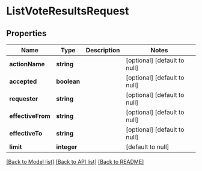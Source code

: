 # ListVoteResultsRequest

## Properties
Name | Type | Description | Notes
------------ | ------------- | ------------- | -------------
**actionName** | **string** |  | [optional] [default to null]
**accepted** | **boolean** |  | [optional] [default to null]
**requester** | **string** |  | [optional] [default to null]
**effectiveFrom** | **string** |  | [optional] [default to null]
**effectiveTo** | **string** |  | [optional] [default to null]
**limit** | **integer** |  | [default to null]

[[Back to Model list]](../README.md#documentation-for-models) [[Back to API list]](../README.md#documentation-for-api-endpoints) [[Back to README]](../README.md)


